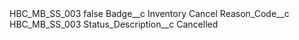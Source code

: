 <?xml version="1.0" encoding="UTF-8"?>
<CustomMetadata xmlns="http://soap.sforce.com/2006/04/metadata" xmlns:xsi="http://www.w3.org/2001/XMLSchema-instance" xmlns:xsd="http://www.w3.org/2001/XMLSchema">
    <label>HBC_MB_SS_003</label>
    <protected>false</protected>
    <values>
        <field>Badge__c</field>
        <value xsi:type="xsd:string">Inventory Cancel</value>
    </values>
    <values>
        <field>Reason_Code__c</field>
        <value xsi:type="xsd:string">HBC_MB_SS_003</value>
    </values>
    <values>
        <field>Status_Description__c</field>
        <value xsi:type="xsd:string">Cancelled</value>
    </values>
</CustomMetadata>
